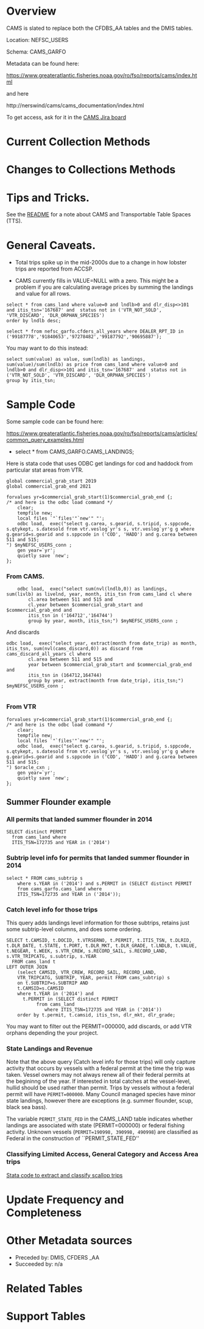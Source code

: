 # Overview
CAMS is slated to replace both the CFDBS_AA tables and the DMIS tables.

Location: NEFSC_USERS

Schema: CAMS_GARFO

Metadata can be found here:

https://www.greateratlantic.fisheries.noaa.gov/ro/fso/reports/cams/index.html

and here

http://nerswind/cams/cams_documentation/index.html

To get access, ask for it in the [CAMS Jira board](https://apps-st.fisheries.noaa.gov/jira/projects/CAMSNR/issues/CAMSNR-764?filter=allopenissues)
# Current Collection Methods

# Changes to Collections Methods

# Tips and Tricks.

See the [README](https://github.com/NEFSC/READ-SSB-Lee-metadata/) for a note about CAMS and Transportable Table Spaces (TTS).

# General Caveats.

* Total trips spike up in the mid-2000s due to a change in how lobster trips are reported from ACCSP. 

* CAMS currently fills in VALUE=NULL with a zero. This might be a problem if you are calculating average prices by summing the landings and value for all rows.  
  
```
select * from cams_land where value=0 and lndlb>0 and dlr_disp<>101 and itis_tsn='167687' and  status not in ('VTR_NOT_SOLD', 'VTR_DISCARD', 'DLR_ORPHAN_SPECIES') 
order by lndlb desc;
 
select * from nefsc_garfo.cfders_all_years where DEALER_RPT_ID in ('99187778','91840653','97278482','99187792','90695887');
```
You may want to do this instead:

```
select sum(value) as value, sum(lndlb) as landings, sum(value)/sum(lndlb) as price from cams_land where value>0 and lndlb>0 and dlr_disp<>101 and itis_tsn='167687' and  status not in ('VTR_NOT_SOLD', 'VTR_DISCARD', 'DLR_ORPHAN_SPECIES')
group by itis_tsn;

```


# Sample Code

Some sample code can be found here: 

https://www.greateratlantic.fisheries.noaa.gov/ro/fso/reports/cams/articles/common_query_examples.html


+ select * from CAMS_GARFO.CAMS_LANDINGS; 


Here is stata code that uses ODBC get landings for cod and haddock from particular stat areas from VTR.
```
global commercial_grab_start 2019
global commercial_grab_end 2021

forvalues yr=$commercial_grab_start(1)$commercial_grab_end {;
/* and here is the odbc load command */
	clear;
	tempfile new;
	local files `"`files'"`new'" "';
	odbc load,  exec("select g.carea, s.gearid, s.tripid, s.sppcode, s.qtykept, s.datesold from vtr.veslog`yr's s, vtr.veslog`yr'g g where g.gearid=s.gearid and s.sppcode in ('COD', 'HADD') and g.carea between 511 and 515;
") $myNEFSC_USERS_conn ;
	gen year=`yr';
	quietly save `new';
};
```

### From CAMS.

```
	odbc load,  exec("select sum(nvl(lndlb,0)) as landings,  sum(livlb) as livelnd, year, month, itis_tsn from cams_land cl where 
		cl.area between 511 and 515 and 
		cl.year between $commercial_grab_start and $commercial_grab_end and
		itis_tsn in ('164712','164744')
		group by year, month, itis_tsn;") $myNEFSC_USERS_conn ;	
```

And discards
```
odbc load,  exec("select year, extract(month from date_trip) as month, itis_tsn, sum(nvl(cams_discard,0)) as discard from cams_discard_all_years cl where 
		cl.area between 511 and 515 and 
		year between $commercial_grab_start and $commercial_grab_end and
		itis_tsn in (164712,164744)
		group by year, extract(month from date_trip), itis_tsn;") $myNEFSC_USERS_conn ;		
		
```


### From VTR
```
forvalues yr=$commercial_grab_start(1)$commercial_grab_end {;
/* and here is the odbc load command */
	clear;
	tempfile new;
	local files `"`files'"`new'" "';
	odbc load,  exec("select g.carea, s.gearid, s.tripid, s.sppcode, s.qtykept, s.datesold from vtr.veslog`yr's s, vtr.veslog`yr'g g where g.gearid=s.gearid and s.sppcode in ('COD', 'HADD') and g.carea between 511 and 515;
") $oracle_cxn ;
	gen year=`yr';
	quietly save `new';
};
```


## Summer Flounder example

### All permits that landed summer flounder in 2014
```
SELECT distinct PERMIT
  from cams_land where 
  ITIS_TSN=172735 and YEAR in ('2014')
```

### Subtrip level info for permits that landed summer flounder in 2014

```
select * FROM cams_subtrip s 
    where s.YEAR in ('2014') and s.PERMIT in (SELECT distinct PERMIT
    from cams_garfo.cams_land where 
    ITIS_TSN=172735 and YEAR in ('2014'));
```



### Catch level info for those trips

This query adds landings level information for those subtrips, retains just some subtrip-level columns, and does some ordering.

```
SELECT t.CAMSID, t.DOCID, t.VTRSERNO, t.PERMIT, t.ITIS_TSN, t.DLRID, t.DLR_DATE, t.STATE, t.PORT, t.DLR_MKT, t.DLR_GRADE, t.LNDLB, t.VALUE, t.NEGEAR, t.WEEK, s.VTR_CREW, s.RECORD_SAIL, s.RECORD_LAND, s.VTR_TRIPCATG, s.subtrip, s.YEAR 
  FROM cams_land t
LEFT OUTER JOIN 
    (select CAMSID, VTR_CREW, RECORD_SAIL, RECORD_LAND,
    VTR_TRIPCATG, SUBTRIP, YEAR, permit FROM cams_subtrip) s 
    on t.SUBTRIP=s.SUBTRIP AND
    t.CAMSID=s.CAMSID
    where t.YEAR in ('2014') and 
      t.PERMIT in (SELECT distinct PERMIT
           from cams_land 
              where ITIS_TSN=172735 and YEAR in ('2014'))
    order by t.permit, t.camsid, itis_tsn, dlr_mkt, dlr_grade;
```

You may want to filter out the PERMIT=000000, add discards, or add VTR orphans depending the your project.

### State Landings and Revenue

Note that the above query (Catch level info for those trips) will only capture activity that occurs by vessels with a federal permit at the time the trip was taken.  Vessel owners may not always renew all of their federal permits at the begininng of the year.   If interested in total catches at the vessel-level, hullid should be used rather than permit. Trips by vessels without a federal permit will have ``PERMIT=000000``.  Many Council managed species have minor state landings, however there are exceptions (e.g. summer flounder, scup, black sea bass).

The variable ``PERMIT_STATE_FED`` in the CAMS_LAND table indicates whether landings are associated with state (PERMIT=000000) or federal fishing activity. Unknown vessels (``PERMIT=190998, 390998, 490998``) are classified as Federal  in the construction of ``PERMIT_STATE_FED''

### Classifying Limited Access, General Category and Access Area trips 

[Stata code to extract and classify scallop trips](/code_fragments/SCALLOP_CAMS_GC_LA.do)




# Update Frequency and Completeness 

# Other Metadata sources

+ Preceded by: DMIS, CFDERS _AA
+ Succeeded by: n/a

# Related Tables 

# Support Tables 


